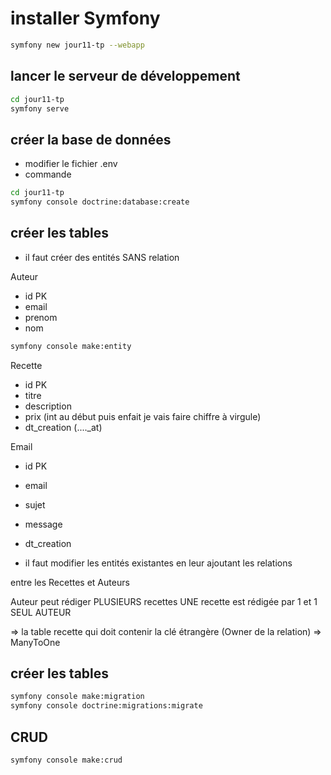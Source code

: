 # installer Symfony 

```sh
symfony new jour11-tp --webapp
```

## lancer le serveur de développement

```sh
cd jour11-tp
symfony serve
```

## créer la base de données 

-  modifier le fichier .env
- commande

```sh
cd jour11-tp
symfony console doctrine:database:create
```

## créer les tables 

- il faut créer des entités SANS relation 

Auteur 
- id PK
- email 
- prenom
- nom

```sh
symfony console make:entity 
```

Recette 
- id PK
- titre 
- description
- prix (int au début puis enfait je vais faire chiffre à virgule)
- dt_creation (...._at)


Email
- id PK
- email
- sujet
- message
- dt_creation


- il faut modifier les entités existantes en leur ajoutant les relations 


entre les Recettes et Auteurs 

Auteur peut rédiger PLUSIEURS recettes
UNE recette est rédigée par 1 et 1 SEUL AUTEUR

=> la table recette qui doit contenir la clé étrangère (Owner de la relation)
=> ManyToOne

## créer les tables

```sh
symfony console make:migration
symfony console doctrine:migrations:migrate
```

## CRUD 

```sh
symfony console make:crud
```